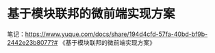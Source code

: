 
# 基于模块联邦的微前端实现方案

笔记：https://www.yuque.com/docs/share/194d4cfd-57fa-40bd-bf9b-2442e23b8077?# 《基于模块联邦的微前端实现方案》
